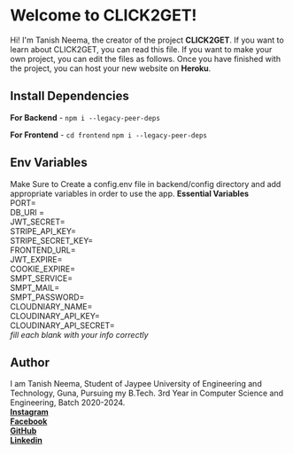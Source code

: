 # Welcome to CLICK2GET!

Hi! I'm Tanish Neema, the creator of the project **CLICK2GET**. If you want to learn about CLICK2GET, you can read this file. If you want to make your own project, you can edit the files as follows. Once you have finished with the project, you can host your new website on **Heroku**.

## Install Dependencies

**For Backend** - `npm i --legacy-peer-deps`

**For Frontend** - `cd frontend` `npm i --legacy-peer-deps`

## Env Variables

Make Sure to Create a config.env file in backend/config directory and add appropriate variables in order to use the app.
**Essential Variables**<br />
PORT=<br />
DB_URI =<br />
JWT_SECRET=<br />
STRIPE_API_KEY=<br />
STRIPE_SECRET_KEY=<br />
FRONTEND_URL=<br />
JWT_EXPIRE=<br />
COOKIE_EXPIRE=<br />
SMPT_SERVICE=<br />
SMPT_MAIL=<br />
SMPT_PASSWORD=<br />
CLOUDNIARY_NAME=<br />
CLOUDINARY_API_KEY=<br />
CLOUDINARY_API_SECRET=<br />
_fill each blank with your info correctly_

## Author

I am Tanish Neema, Student of Jaypee University of Engineering and Technology, Guna, Pursuing my B.Tech. 3rd Year in Computer Science and Engineering, Batch 2020-2024.<br />
[**Instagram**](https://instagram.com/tanish_neema?igshid=NDk5N2NlZjQ=)<br />
[**Facebook**](https://www.facebook.com/tan.neema/)<br />
[**GitHub**](https://github.com/tanishneema)<br />
[**Linkedin**](https://www.linkedin.com/in/tanish-neema/)
